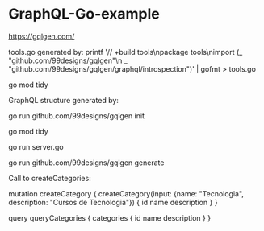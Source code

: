 # GraphQL-Go-example

https://gqlgen.com/

tools.go generated by:
printf '// +build tools\npackage tools\nimport (_ "github.com/99designs/gqlgen"\n _ "github.com/99designs/gqlgen/graphql/introspection")' | gofmt > tools.go

go mod tidy

GraphQL structure generated by:

go run github.com/99designs/gqlgen init

go mod tidy

go run server.go

go run github.com/99designs/gqlgen generate

Call to createCategories:

mutation createCategory {
  createCategory(input: {name: "Tecnologia", description: "Cursos de Tecnologia"}) {
    id 
    name
    description
  }
}

query queryCategories {
  categories {
    id
    name
    description
  }
}